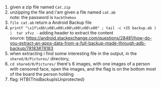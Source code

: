 1. given a zip file named `Cat.zip`
2. unzipping the file and i'am given a file named `cat.ab`\
note: the password is `hackthebox`
3. `file cat.ab` return a Android Backup file
4. `printf "\x1f\x8b\x08\x00\x00\x00\x00\x00" ; tail -c +25 backup.ab ) |  tar xfvz -` adding header to extract the content\
source: https://android.stackexchange.com/questions/28481/how-do-you-extract-an-apps-data-from-a-full-backup-made-through-adb-backup/78183#78183
5. when extracting i find somw interesting file in the output, in the `shared/0/Pictures/` directory,
6. `cd shared/0/Pictures/` there's 6 images, with one images of a person with censored face, open the images, and the flag is on the bottom most of the board the person holding
7. flag: HTB{ThisBackupIsUnprotected}
